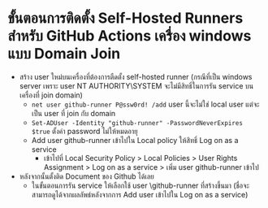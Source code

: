 # ขั้นตอนการติดตั้ง Self-Hosted Runners สำหรับ GitHub Actions เครื่อง windows แบบ Domain Join

- สร้าง user ใหม่บนเครื่องที่ต้องการตืดตั้ง self-hosted runner (กรณีที่เป็น windows server เพราะ user NT AUTHORITY\SYSTEM จะไม่มีสิทธิ์ในการรัน service บนเครื่องที่ join domain)
  - `net user github-runner P@ssw0rd! /add` user นี้จะไม่ใช่ local user แต่จะเป็น user ที่ join กับ domain
  - `Set-ADUser -Identity "github-runner" -PasswordNeverExpires $true` ตั้งค่า password ไม่ให้หมดอายุ
  - Add user github-runner เข้าไปใน Local policy ให้สิทธิ์ Log on as a service
    - เข้าไปที่ Local Security Policy > Local Policies > User Rights Assignment > Log on as a service > เพิ่ม user github-runner เข้าไป
- หลังจากนั้นตั้งติด Document ของ Github ได้เลย
  - ในขั้นตอนการรัน service ให้เลือกใช้ user <Domain>\github-runner ที่สร้างขึ้นมา (ชื่อจะสามารถดูได้จากผลลัพธ์หลังจากการ Add user เข้าไปใน Log on as a service)
